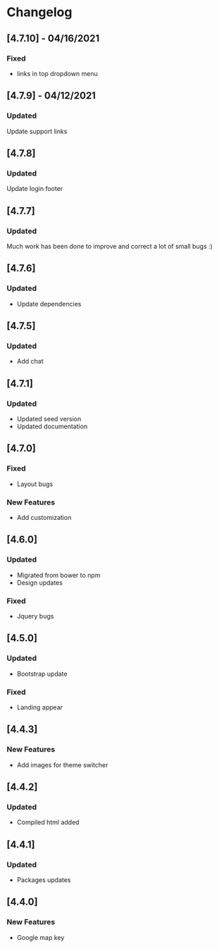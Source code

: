 # Changelog

## [4.7.10] - 04/16/2021

### Fixed 
- links in top dropdown menu

## [4.7.9] - 04/12/2021

### Updated 
Update support links

## [4.7.8]
### Updated
Update login footer

## [4.7.7]

### Updated
Much work has been done to improve and correct a lot of small bugs :)

## [4.7.6]

### Updated

- Update dependencies

## [4.7.5]

### Updated

- Add chat

## [4.7.1]

### Updated

- Updated seed version
- Updated documentation

## [4.7.0]

### Fixed

- Layout bugs

### New Features

- Add customization

## [4.6.0]

### Updated

- Migrated from bower to npm
- Design updates

### Fixed

- Jquery bugs

## [4.5.0]

### Updated

- Bootstrap update

### Fixed

- Landing appear

## [4.4.3]

### New Features

- Add images for theme switcher

## [4.4.2]

### Updated

- Compiled html added

## [4.4.1]

### Updated

- Packages updates

## [4.4.0]

### New Features

- Google map key
